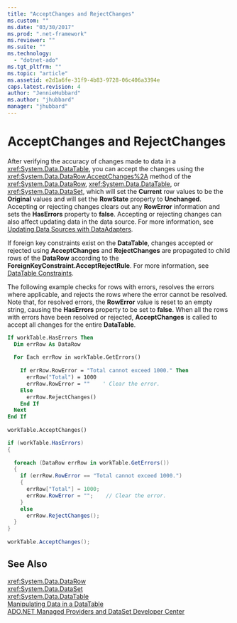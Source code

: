 ```yaml
---
title: "AcceptChanges and RejectChanges"
ms.custom: ""
ms.date: "03/30/2017"
ms.prod: ".net-framework"
ms.reviewer: ""
ms.suite: ""
ms.technology: 
  - "dotnet-ado"
ms.tgt_pltfrm: ""
ms.topic: "article"
ms.assetid: e2d1a6fe-31f9-4b83-9728-06c406a3394e
caps.latest.revision: 4
author: "JennieHubbard"
ms.author: "jhubbard"
manager: "jhubbard"
---
```

# AcceptChanges and RejectChanges
After verifying the accuracy of changes made to data in a <xref:System.Data.DataTable>, you can accept the changes using the <xref:System.Data.DataRow.AcceptChanges%2A> method of the <xref:System.Data.DataRow>, <xref:System.Data.DataTable>, or <xref:System.Data.DataSet>, which will set the **Current** row values to be the **Original** values and will set the **RowState** property to **Unchanged**. Accepting or rejecting changes clears out any **RowError** information and sets the **HasErrors** property to **false**. Accepting or rejecting changes can also affect updating data in the data source. For more information, see [Updating Data Sources with DataAdapters](../../../../../docs/framework/data/adonet/updating-data-sources-with-dataadapters.md).  
  
 If foreign key constraints exist on the **DataTable**, changes accepted or rejected using **AcceptChanges** and **RejectChanges** are propagated to child rows of the **DataRow** according to the **ForeignKeyConstraint.AcceptRejectRule**. For more information, see [DataTable Constraints](../../../../../docs/framework/data/adonet/dataset-datatable-dataview/datatable-constraints.md).  
  
 The following example checks for rows with errors, resolves the errors where applicable, and rejects the rows where the error cannot be resolved. Note that, for resolved errors, the **RowError** value is reset to an empty string, causing the **HasErrors** property to be set to **false**. When all the rows with errors have been resolved or rejected, **AcceptChanges** is called to accept all changes for the entire **DataTable**.  
  
```vb  
If workTable.HasErrors Then  
  Dim errRow As DataRow  
  
  For Each errRow in workTable.GetErrors()  
  
    If errRow.RowError = "Total cannot exceed 1000." Then  
      errRow("Total") = 1000  
      errRow.RowError = ""    ' Clear the error.  
    Else  
      errRow.RejectChanges()  
    End If  
  Next  
End If  
  
workTable.AcceptChanges()  
```  
  
```csharp  
if (workTable.HasErrors)  
{  
  
  foreach (DataRow errRow in workTable.GetErrors())  
  {  
    if (errRow.RowError == "Total cannot exceed 1000.")  
    {  
      errRow["Total"] = 1000;  
      errRow.RowError = "";    // Clear the error.  
    }  
    else  
      errRow.RejectChanges();  
  }  
}  
  
workTable.AcceptChanges();  
```  
  
## See Also  
 <xref:System.Data.DataRow>   
 <xref:System.Data.DataSet>   
 <xref:System.Data.DataTable>   
 [Manipulating Data in a DataTable](../../../../../docs/framework/data/adonet/dataset-datatable-dataview/manipulating-data-in-a-datatable.md)   
 [ADO.NET Managed Providers and DataSet Developer Center](http://go.microsoft.com/fwlink/?LinkId=217917)
